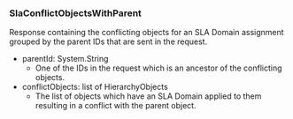 ### SlaConflictObjectsWithParent
Response containing the conflicting objects for an SLA Domain assignment grouped by the parent IDs that are sent in the request.

- parentId: System.String
  - One of the IDs in the request which is an ancestor of the conflicting objects.
- conflictObjects: list of HierarchyObjects
  - The list of objects which have an SLA Domain applied to them resulting in a conflict with the parent object.
